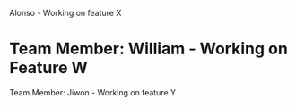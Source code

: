 Alonso - Working on feature X

# Team Member: William - Working on Feature W
Team Member: Jiwon - Working on feature Y
